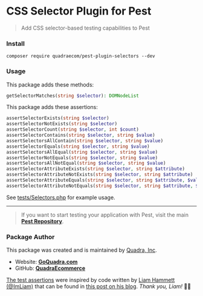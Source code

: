 # CSS Selector Plugin for Pest

> Add CSS selector-based testing capabilities to Pest

### Install

```shell
composer require quadraecom/pest-plugin-selectors --dev
```

### Usage

This package adds these methods:

```php
getSelectorMatches(string $selector): DOMNodeList
```

This package adds these assertions:

```php
assertSelectorExists(string $selector)
assertSelectorNotExists(string $selector)
assertSelectorCount(string $selector, int $count)
assertSelectorContains(string $selector, string $value)
assertSelectorsAllContain(string $selector, string $value)
assertSelectorEquals(string $selector, string $value)
assertSelectorsAllEqual(string $selector, string $value)
assertSelectorNotEquals(string $selector, string $value)
assertSelectorsAllNotEqual(string $selector, string $value)
assertSelectorAttributeExists(string $selector, string $attribute)
assertSelectorAttributeNotExists(string $selector, string $attribute)
assertSelectorAttributeEquals(string $selector, string $attribute, $value)
assertSelectorAttributeNotEquals(string $selector, string $attribute, $value)
```

See [tests/Selectors.php](tests/Selectors.php) for example usage.

---

> If you want to start testing your application with Pest, visit the main
> **[Pest Repository](https://github.com/pestphp/pest)**.

### Package Author

This package was created and is maintained by [Quadra, Inc](https://github.com/QuadraEcommerce).

- Website: **[GoQuadra.com](https://goquadra.com)**
- GitHub: **[QuadraEcommerce](https://github.com/QuadraEcommerce)**

[The test assertions](src/Plugin.php) were inspired by code written
by [Liam Hammett (@ImLiam)](https://github.com/ImLiam) that can be found in
[this post on his blog](https://liamhammett.com/laravel-testing-css-selector-assertion-macros-D9o0YAQJ).
*Thank you, Liam!* 🙌🏻
